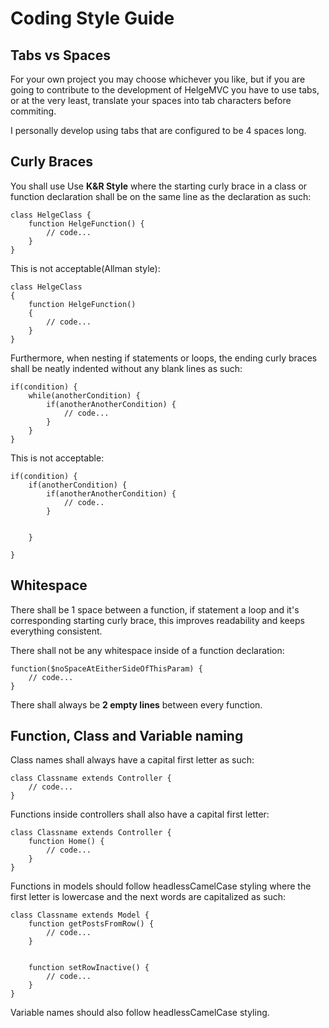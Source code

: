# Coding Style Guide 

## Tabs vs Spaces
For your own project you may choose whichever you like, 
but if you are going to contribute to the development 
of HelgeMVC you have to use tabs, or at the very least, 
translate your spaces into tab characters before commiting.


I personally develop using tabs that are configured to be 4 spaces long.

## Curly Braces

You shall use Use **K&R Style** where the starting curly brace in a class or function declaration 
shall be on the same line as the declaration as such:

```
class HelgeClass {
    function HelgeFunction() {
        // code...    
    }
}
```

This is not acceptable(Allman style):

```
class HelgeClass 
{
    function HelgeFunction() 
    {
        // code...    
    }
}
```

Furthermore, when nesting if statements or loops, the ending 
curly braces shall be neatly indented without any blank lines as such:
```
if(condition) {
    while(anotherCondition) {
        if(anotherAnotherCondition) {
            // code...
        }
    }
}

```

This is not acceptable:

```
if(condition) {
    if(anotherCondition) {
        if(anotherAnotherCondition) {
            // code..
        }
        
        
    }
    
}
```


## Whitespace

There shall be 1 space between a function, if statement a loop and it's 
corresponding starting curly brace, this improves readability
and keeps everything consistent.

There shall not be any whitespace inside of a function declaration:

```
function($noSpaceAtEitherSideOfThisParam) {
    // code...
}
```

There shall always be **2 empty lines** between every function.


## Function, Class and Variable naming

Class names shall always have a capital first letter as such:
```
class Classname extends Controller {
    // code...
}
```

Functions inside controllers shall also have a capital first letter:
```
class Classname extends Controller {
    function Home() {
        // code...
    }
}
```

Functions in models should follow headlessCamelCase 
styling where the first letter is lowercase and the next words are capitalized as such:

```
class Classname extends Model {
    function getPostsFromRow() {
        // code...
    }
    
    
    function setRowInactive() {
        // code...
    }
}
```


Variable names should also follow headlessCamelCase styling.